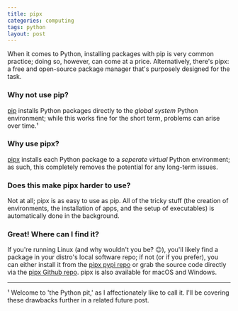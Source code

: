 ```yaml
---
title: pipx
categories: computing
tags: python
layout: post
---
```


When it comes to Python, installing packages with pip is very common practice; doing so, however, can come at a price. Alternatively, there's pipx: a free and open-source package manager that's purposely designed for the task.

### Why not use pip? ###

[pip](https://pip.pypa.io/en/stable/) installs Python packages directly to the _global system_ Python environment; while this works fine for the short term, problems can arise over time.¹ 

### Why use pipx? ###

[pipx](https://pypa.github.io/pipx/) installs each Python package to a _seperate virtual_ Python environment; as such, this completely removes the potential for any long-term issues. 

### Does this make pipx harder to use? ###

Not at all; pipx is as easy to use as pip. All of the tricky stuff (the creation of environments, the installation of apps, and the setup of executables) is automatically done in the background. 

### Great! Where can I find it? ### 

If you're running Linux (and why wouldn't you be? 😉), you'll likely find a package in your distro's local software repo; if not (or if you prefer), you can either install it from the [pipx pypi repo](https://pypi.org/project/pipx/) or grab the source code directly via the [pipx Github repo](https://github.com/pypa/pipx). pipx is also available for macOS and Windows.

---

¹ Welcome to 'the Python pit,' as I affectionately like to call it. I'll be covering these drawbacks further in a related future post.



